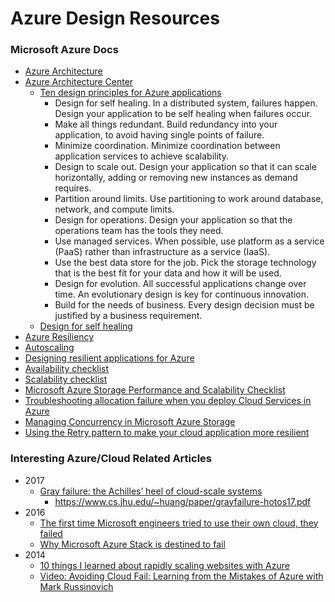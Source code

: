 
Azure Design Resources
====

### Microsoft Azure Docs
* [Azure Architecture](https://docs.microsoft.com/en-us/azure/index#pivot=architecture)
* [Azure Architecture Center](https://docs.microsoft.com/en-us/azure/architecture/)
  * [Ten design principles for Azure applications](https://docs.microsoft.com/en-us/azure/architecture/guide/design-principles/)
    * Design for self healing. In a distributed system, failures happen. Design your application to be self healing when failures occur.
    * Make all things redundant. Build redundancy into your application, to avoid having single points of failure.
    * Minimize coordination. Minimize coordination between application services to achieve scalability.
    * Design to scale out. Design your application so that it can scale horizontally, adding or removing new instances as demand requires.
    * Partition around limits. Use partitioning to work around database, network, and compute limits.
    * Design for operations. Design your application so that the operations team has the tools they need.
    * Use managed services. When possible, use platform as a service (PaaS) rather than infrastructure as a service (IaaS).
    * Use the best data store for the job. Pick the storage technology that is the best fit for your data and how it will be used.
    * Design for evolution. All successful applications change over time. An evolutionary design is key for continuous innovation.
    * Build for the needs of business. Every design decision must be justified by a business requirement.
  * [Design for self healing](https://docs.microsoft.com/en-us/azure/architecture/guide/design-principles/self-healing)
* [Azure Resiliency](https://azure.microsoft.com/en-us/features/resiliency/)
* [Autoscaling](https://docs.microsoft.com/en-us/azure/architecture/best-practices/auto-scaling)
* [Designing resilient applications for Azure](https://docs.microsoft.com/en-us/azure/architecture/resiliency/)
* [Availability checklist](https://docs.microsoft.com/en-us/azure/architecture/checklist/availability)
* [Scalability checklist](https://docs.microsoft.com/en-us/azure/architecture/checklist/scalability)
* [Microsoft Azure Storage Performance and Scalability Checklist](https://docs.microsoft.com/en-us/azure/storage/common/storage-performance-checklist)
* [Troubleshooting allocation failure when you deploy Cloud Services in Azure](https://docs.microsoft.com/en-us/azure/cloud-services/cloud-services-allocation-failures)
* [Managing Concurrency in Microsoft Azure Storage](https://docs.microsoft.com/en-us/azure/storage/common/storage-concurrency?toc=%2fazure%2fstorage%2fblobs%2ftoc.json)
* [Using the Retry pattern to make your cloud application more resilient](https://azure.microsoft.com/en-us/blog/using-the-retry-pattern-to-make-your-cloud-application-more-resilient/)



### Interesting Azure/Cloud Related Articles
* 2017
  * [Gray failure: the Achilles’ heel of cloud-scale systems](https://blog.acolyer.org/2017/06/15/gray-failure-the-achilles-heel-of-cloud-scale-systems/)
    * https://www.cs.jhu.edu/~huang/paper/grayfailure-hotos17.pdf
* 2016 
  * [The first time Microsoft engineers tried to use their own cloud, they failed](https://www.businessinsider.com/the-first-time-microsoft-engineers-tried-to-use-its-cloud-they-failed-2016-12)
  * [Why Microsoft Azure Stack is destined to fail](https://searchwindowsserver.techtarget.com/opinion/Why-Microsoft-Azure-Stack-is-destined-to-fail)
* 2014
  * [10 things I learned about rapidly scaling websites with Azure](https://www.troyhunt.com/10-things-i-learned-about-rapidly/)
  * [Video: Avoiding Cloud Fail: Learning from the Mistakes of Azure with Mark Russinovich](https://azure.microsoft.com/en-us/resources/videos/avoiding-cloud-fail-learning-from-the-mistakes-of-with-mark-russinovich/)

